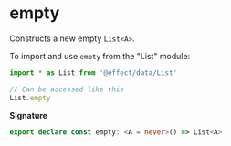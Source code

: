 # empty

Constructs a new empty `List<A>`.

To import and use `empty` from the "List" module:

```ts
import * as List from '@effect/data/List'

// Can be accessed like this
List.empty
```

**Signature**

```ts
export declare const empty: <A = never>() => List<A>
```
